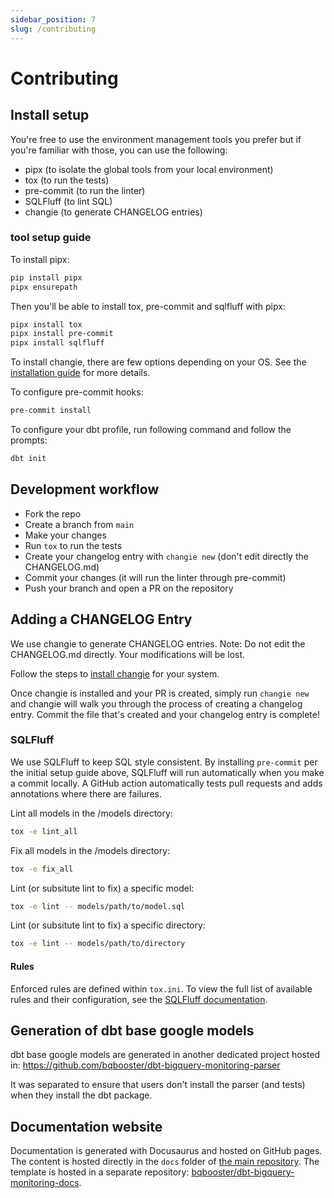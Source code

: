```yaml
---
sidebar_position: 7
slug: /contributing
---
```


# Contributing

## Install setup

You're free to use the environment management tools you prefer but if you're familiar with those, you can use the following:

- pipx (to isolate the global tools from your local environment)
- tox (to run the tests)
- pre-commit (to run the linter)
- SQLFluff (to lint SQL)
- changie (to generate CHANGELOG entries)

### tool setup guide

To install pipx:

```bash
pip install pipx
pipx ensurepath
```

Then you'll be able to install tox, pre-commit and sqlfluff with pipx:

```bash
pipx install tox
pipx install pre-commit
pipx install sqlfluff
```

To install changie, there are few options depending on your OS.
See the [installation guide](https://changie.dev/guide/installation/) for more details.

To configure pre-commit hooks:

```bash
pre-commit install
```

To configure your dbt profile, run following command and follow the prompts:

```bash
dbt init
```

## Development workflow

- Fork the repo
- Create a branch from `main`
- Make your changes
- Run `tox` to run the tests
- Create your changelog entry with `changie new` (don't edit directly the CHANGELOG.md)
- Commit your changes (it will run the linter through pre-commit)
- Push your branch and open a PR on the repository

## Adding a CHANGELOG Entry

We use changie to generate CHANGELOG entries. Note: Do not edit the CHANGELOG.md directly. Your modifications will be lost.

Follow the steps to [install changie](https://changie.dev/guide/installation/) for your system.

Once changie is installed and your PR is created, simply run `changie new` and changie will walk you through the process of creating a changelog entry. Commit the file that's created and your changelog entry is complete!

### SQLFluff

We use SQLFluff to keep SQL style consistent. By installing `pre-commit` per the initial setup guide above, SQLFluff will run automatically when you make a commit locally. A GitHub action automatically tests pull requests and adds annotations where there are failures.

Lint all models in the /models directory:
```bash
tox -e lint_all
```

Fix all models in the /models directory:
```bash
tox -e fix_all
```

Lint (or subsitute lint to fix) a specific model:
```bash
tox -e lint -- models/path/to/model.sql
```

Lint (or subsitute lint to fix) a specific directory:
```bash
tox -e lint -- models/path/to/directory
```

#### Rules

Enforced rules are defined within `tox.ini`. To view the full list of available rules and their configuration, see the [SQLFluff documentation](https://docs.sqlfluff.com/en/stable/rules.html).

## Generation of dbt base google models

dbt base google models are generated in another dedicated project hosted in:
https://github.com/bqbooster/dbt-bigquery-monitoring-parser

It was separated to ensure that users don't install the parser (and tests) when they install the dbt package.

## Documentation website

Documentation is generated with Docusaurus and hosted on GitHub pages.
The content is hosted directly in the `docs` folder of [the main repository](https://github.com/bqbooster/dbt-bigquery-monitoring).
The template is hosted in a separate repository: [bqbooster/dbt-bigquery-monitoring-docs](https://github.com/bqbooster/dbt-bigquery-monitoring-docs).
